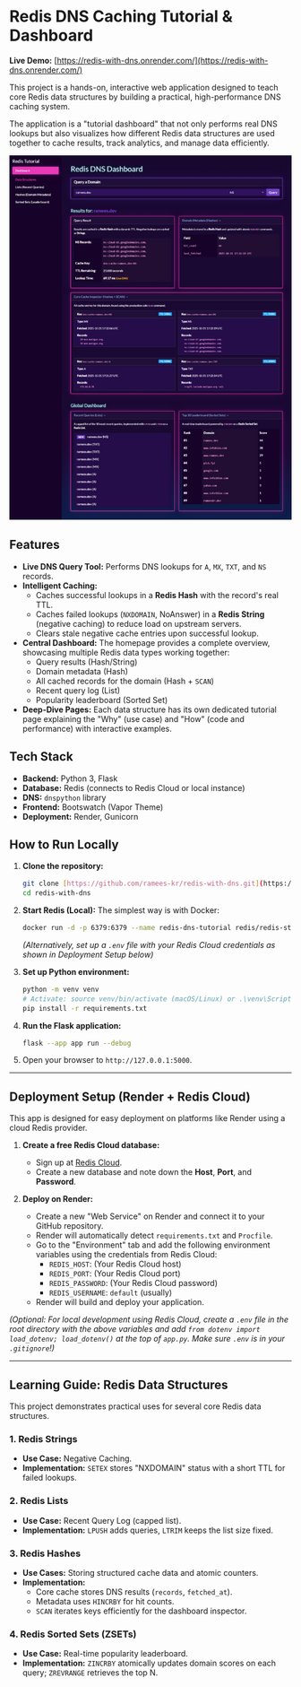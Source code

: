 # Redis DNS Caching Tutorial & Dashboard

**Live Demo:** [https://redis-with-dns.onrender.com/](https://redis-with-dns.onrender.com/)

This project is a hands-on, interactive web application designed to teach core Redis data structures by building a practical, high-performance DNS caching system.

The application is a "tutorial dashboard" that not only performs real DNS lookups but also visualizes how different Redis data structures are used together to cache results, track analytics, and manage data efficiently.

![Redis DNS Dashboard Screenshot](docs/screenshots/001-dashboard.jpeg)

## Features

- **Live DNS Query Tool:** Performs DNS lookups for `A`, `MX`, `TXT`, and `NS` records.
- **Intelligent Caching:**
  - Caches successful lookups in a **Redis Hash** with the record's real TTL.
  - Caches failed lookups (`NXDOMAIN`, NoAnswer) in a **Redis String** (negative caching) to reduce load on upstream servers.
  - Clears stale negative cache entries upon successful lookup.
- **Central Dashboard:** The homepage provides a complete overview, showcasing multiple Redis data types working together:
  - Query results (Hash/String)
  - Domain metadata (Hash)
  - All cached records for the domain (Hash + `SCAN`)
  - Recent query log (List)
  - Popularity leaderboard (Sorted Set)
- **Deep-Dive Pages:** Each data structure has its own dedicated tutorial page explaining the "Why" (use case) and "How" (code and performance) with interactive examples.

## Tech Stack

- **Backend:** Python 3, Flask
- **Database:** Redis (connects to Redis Cloud or local instance)
- **DNS:** `dnspython` library
- **Frontend:** Bootswatch (Vapor Theme)
- **Deployment:** Render, Gunicorn

## How to Run Locally

1.  **Clone the repository:**

    ```bash
    git clone [https://github.com/ramees-kr/redis-with-dns.git](https://github.com/ramees-kr/redis-with-dns.git)
    cd redis-with-dns
    ```

2.  **Start Redis (Local):**
    The simplest way is with Docker:

    ```bash
    docker run -d -p 6379:6379 --name redis-dns-tutorial redis/redis-stack:latest
    ```

    _(Alternatively, set up a `.env` file with your Redis Cloud credentials as shown in Deployment Setup below)_

3.  **Set up Python environment:**

    ```bash
    python -m venv venv
    # Activate: source venv/bin/activate (macOS/Linux) or .\venv\Scripts\activate (Windows)
    pip install -r requirements.txt
    ```

4.  **Run the Flask application:**

    ```bash
    flask --app app run --debug
    ```

5.  Open your browser to `http://127.0.0.1:5000`.

---

## Deployment Setup (Render + Redis Cloud)

This app is designed for easy deployment on platforms like Render using a cloud Redis provider.

1.  **Create a free Redis Cloud database:**

    - Sign up at [Redis Cloud](https://redis.com/try-free/).
    - Create a new database and note down the **Host**, **Port**, and **Password**.

2.  **Deploy on Render:**
    - Create a new "Web Service" on Render and connect it to your GitHub repository.
    - Render will automatically detect `requirements.txt` and `Procfile`.
    - Go to the "Environment" tab and add the following environment variables using the credentials from Redis Cloud:
      - `REDIS_HOST`: (Your Redis Cloud host)
      - `REDIS_PORT`: (Your Redis Cloud port)
      - `REDIS_PASSWORD`: (Your Redis Cloud password)
      - `REDIS_USERNAME`: `default` (usually)
    - Render will build and deploy your application.

_(Optional: For local development using Redis Cloud, create a `.env` file in the root directory with the above variables and add `from dotenv import load_dotenv; load_dotenv()` at the top of `app.py`. Make sure `.env` is in your `.gitignore`!)_

---

## Learning Guide: Redis Data Structures

This project demonstrates practical uses for several core Redis data structures.

### 1. Redis Strings

- **Use Case:** Negative Caching.
- **Implementation:** `SETEX` stores "NXDOMAIN" status with a short TTL for failed lookups.

### 2. Redis Lists

- **Use Case:** Recent Query Log (capped list).
- **Implementation:** `LPUSH` adds queries, `LTRIM` keeps the list size fixed.

### 3. Redis Hashes

- **Use Cases:** Storing structured cache data and atomic counters.
- **Implementation:**
  - Core cache stores DNS results (`records`, `fetched_at`).
  - Metadata uses `HINCRBY` for hit counts.
  - `SCAN` iterates keys efficiently for the dashboard inspector.

### 4. Redis Sorted Sets (ZSETs)

- **Use Case:** Real-time popularity leaderboard.
- **Implementation:** `ZINCRBY` atomically updates domain scores on each query; `ZREVRANGE` retrieves the top N.
